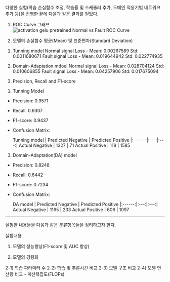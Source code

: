 다양한 실험(학습 손실함수 조정, 학습률 및 스케쥴러 추가, 도메인 적응기법 네트워크 추가 등)을 진행한 끝에 다음과 같은 결과를 얻었다.

1. ROC Curve 그래프
![activation gelu pretrained Normal vs  Fault ROC Curve](https://github.com/user-attachments/assets/4d01cc2a-fbcc-40ca-871a-07d1a0933ed6)

2. 모델의 손실함수 평균(Mean) 및 표준편차(Standard Deviation)
1) Tunning model
Normal signal Loss - Mean:  0.00267589  Std:  0.0011680671
Fault signal Loss - Mean:  0.019644942  Std:  0.022774935

2) Domain-Adaptation mdoel
Normal signal Loss - Mean:  0.028704124  Std:  0.010606855
Fault signal Loss - Mean:  0.04257906  Std:  0.017675094

3. Precision, Recall and F1-score
1) Tunning Model

- Precision: 0.9571
- Recall: 0.9307
- F1-score: 0.9437

- Confusion Matrix:
  
  Tunning model | Predicted Negative  |  Predicted Positive
|:------:|:---:|:---:|
Actual Negative   |      1327            |         71
Actual Positive   |      118            |         1585

3) Domain-Adaptation(DA) model

- Precision: 0.8248
- Recall: 0.6442
- F1-score: 0.7234

- Confusion Matrix:
  
  DA model | Predicted Negative  |  Predicted Positive
|:------:|:---:|:---:|
Actual Negative   |      1165            |         233
Actual Positive   |      606            |         1097

- - - - - - - -
실험한 내용들을 다음과 같은 분류항목들을 정리하고자 한다.

실험내용

1. 모델의 성능향상(F1-score 및 AUC  향상)

2. 모델의 경량화

2-1) 학습 파라미터 수
2-2) 학습 및 추론시간 비교
2-3) 모델 구조 비교
2-4) 모델 연산량 비교 - 계산복잡도(FLOPs)  
